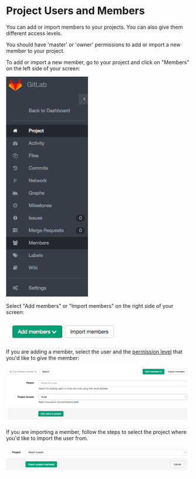 # Project Users and Members

You can add or import members to your projects. You can also give them different access
levels.

You should have 'master' or 'owner' permissions to add or import a new member to your 
project.

To add or import a new member, go to your project and click on "Members" on the left side
of your screen:

![Members](images/members.png)

Select "Add members" or "Import members" on the right side of your screen:

![Add or Import](images/add-members.png)

If you are adding a member, select the user and the [permission level](doc/permissions/permissions.md) that you'd like to
give the member:

![Add or Import](images/new-member.png)

If you are importing a member, follow the steps to select the project where you'd like to import the user from.

![Add or Import](images/select-project.png)
